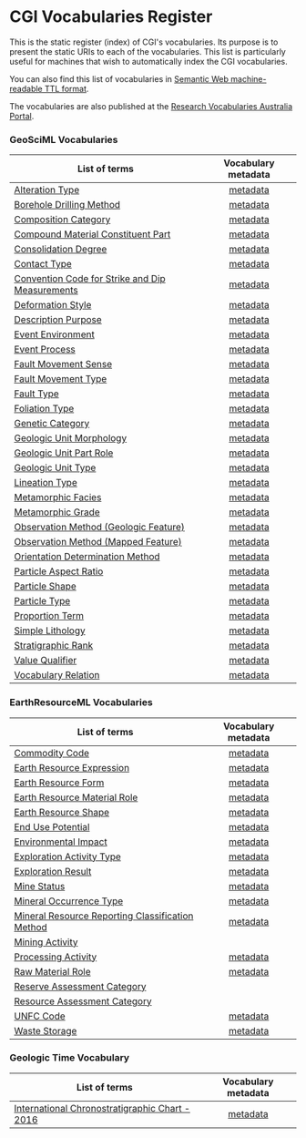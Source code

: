 # CGI Vocabularies Register

This is the static register (index) of CGI's vocabularies. Its purpose is to present the static URIs to each of the vocabularies. This list is particularly useful for machines that wish to automatically index the CGI vocabularies.

You can also find this list of vocabularies in [Semantic Web machine-readable TTL format](http://resource.geosciml.org/vocabs.php?_format=text/turtle).

The vocabularies are also published at the [Research Vocabularies Australia Portal](https://vocabs.ands.org.au/search/#!/?q=&p=1&publisher=CGI%20Geoscience%20Terminology%20Working%20Group).

### GeoSciML Vocabularies

List of terms  | Vocabulary metadata  | 
 ------------ | :-----------: |
[Alteration Type](http://52.63.163.95/cgi/sissvoc/alteration-type/concept.html?_pageSize=50&_page=0&_view=concept&_sort=prefLabel) | [metadata](http://resource.geosciml.org/classifierscheme/cgi/2016.01/alterationtype) |
[Borehole Drilling Method](http://52.63.163.95/cgi/sissvoc/borehole-drilling-method/concept.html?_pageSize=50&_page=0&_view=concept&_sort=prefLabel)   |  [metadata](http://resource.geosciml.org/classifierscheme/cgi/2016.01/boreholedrillingmethod)    |  
[Composition Category](http://52.63.163.95/cgi/sissvoc/composition-category/concept.html?_pageSize=50&_page=0&_view=concept&_sort=prefLabel)   |  [metadata](http://resource.geosciml.org/classifierscheme/cgi/2016.01/compositioncategory)    |
[Compound Material Constituent Part](http://52.63.163.95/cgi/sissvoc/compound-material-constituent-part/concept.html?_pageSize=50&_page=0&_view=concept&_sort=prefLabel)   |  [metadata](http://resource.geosciml.org/classifierscheme/cgi/2016.01/compoundmaterialconstituentpartrole)    |
[Consolidation Degree](http://52.63.163.95/cgi/sissvoc/consolidation-degree/concept.html?_pageSize=50&_page=0&_view=concept&_sort=prefLabel)   |  [metadata](http://resource.geosciml.org/classifierscheme/cgi/2016.01/consolidationdegree)    |
[Contact Type](http://52.63.163.95/cgi/sissvoc/contact-type/concept.html?_pageSize=50&_page=0&_view=concept&_sort=prefLabel) |  [metadata](http://resource.geosciml.org/classifierscheme/cgi/2016.01/contacttype) |
[Convention Code for Strike and Dip Measurements](http://52.63.163.95/cgi/sissvoc/convention-code-for-strike-and-dip-measurements/concept.html?_pageSize=50&_page=0&_view=concept&_sort=prefLabel)   |  [metadata](http://resource.geosciml.org/classifierscheme/cgi/2016.01/conventioncode)    |
[Deformation Style](http://52.63.163.95/cgi/sissvoc/deformation-style/concept.html?_pageSize=50&_page=0&_view=concept&_sort=prefLabel)   | [metadata](http://resource.geosciml.org/classifierscheme/cgi/2016.01/deformationstyle)    |
[Description Purpose](http://52.63.163.95/cgi/sissvoc/description-purpose/concept.html?_pageSize=50&_page=0&_view=concept&_sort=prefLabel)   |  [metadata](http://resource.geosciml.org/classifierscheme/cgi/2016.01/descriptionpurpose)    |
[Event Environment](http://52.63.163.95/cgi/sissvoc/event-environment/concept.html?_pageSize=50&_page=0&_view=concept&_sort=prefLabel)   |  [metadata](http://resource.geosciml.org/classifierscheme/cgi/2016.01/eventenvironment)    |
[Event Process](http://52.63.163.95/cgi/sissvoc/event-process/concept.html?_pageSize=50&_page=0&_view=concept&_sort=prefLabel)   |  [metadata](http://resource.geosciml.org/classifierscheme/cgi/2016.01/eventprocess)    |
[Fault Movement Sense](http://52.63.163.95/cgi/sissvoc/fault-movement-sense/concept.html?_pageSize=50&_page=0&_view=concept&_sort=prefLabel)   |  [metadata](http://resource.geosciml.org/classifierscheme/cgi/2016.01/faultmovementsense)    |
[Fault Movement Type](http://52.63.163.95/cgi/sissvoc/fault-movement-type/concept.html?_pageSize=50&_page=0&_view=concept&_sort=prefLabel)   |  [metadata](http://resource.geosciml.org/classifierscheme/cgi/2016.01/faultmovementtype)    |
[Fault Type](http://52.63.163.95/cgi/sissvoc/fault-type/concept.html?_pageSize=50&_page=0&_view=concept&_sort=prefLabel)   |  [metadata](http://resource.geosciml.org/classifierscheme/cgi/2016.01/faulttype)    |
[Foliation Type](http://52.63.163.95/cgi/sissvoc/foliation-type/concept.html?_pageSize=50&_page=0&_view=concept&_sort=prefLabel)   |  [metadata](http://resource.geosciml.org/classifierscheme/cgi/2016.01/foliationtype)    |
[Genetic Category](http://52.63.163.95/cgi/sissvoc/genetic-category/concept.html?_pageSize=50&_page=0&_view=concept&_sort=prefLabel)   |  [metadata](http://resource.geosciml.org/classifierscheme/cgi/2016.01/geneticcategory)    |
[Geologic Unit Morphology](http://52.63.163.95/cgi/sissvoc/geologic-unit-morphology/concept.html?_pageSize=50&_page=0&_view=concept&_sort=prefLabel)   |  [metadata](http://resource.geosciml.org/classifierscheme/cgi/2016.01/geologicunitmorphology)    |
[Geologic Unit Part Role](http://52.63.163.95/cgi/sissvoc/geologic-unit-part-role/concept.html?_pageSize=50&_page=0&_view=concept&_sort=prefLabel)   |  [metadata](http://resource.geosciml.org/classifierscheme/cgi/2016.01/geologicunitpartrole)    |
[Geologic Unit Type](http://52.63.163.95/cgi/sissvoc/geologic-unit-type/concept.html?_pageSize=50&_page=0&_view=concept&_sort=prefLabel)  |[metadata](http://resource.geosciml.org/classifierscheme/cgi/2016.01/geologicunittype) |
[Lineation Type](http://52.63.163.95/cgi/sissvoc/lineation-type/concept.html?_pageSize=50&_page=0&_view=concept&_sort=prefLabel) | [metadata](http://resource.geosciml.org/classifierscheme/cgi/2016.01/lineationtype)    |
[Metamorphic Facies](http://52.63.163.95/cgi/sissvoc/metamorphic-facies/concept.html?_pageSize=50&_page=0&_view=concept&_sort=prefLabel) |  [metadata](http://resource.geosciml.org/classifierscheme/cgi/2016.01/metamorphicfacies)  |
[Metamorphic Grade](http://52.63.163.95/cgi/sissvoc/metamorphic-grade/concept.html?_pageSize=50&_page=0&_view=concept&_sort=prefLabel)   |  [metadata](http://resource.geosciml.org/classifierscheme/cgi/2016.01/metamorphic-grade)   |
[Observation Method (Geologic Feature)](http://52.63.163.95/cgi/sissvoc/observation-method-geologic-feature/concept.html?_pageSize=50&_page=0&_view=concept&_sort=prefLabel)   |  [metadata](http://resource.geosciml.org/classifierscheme/cgi/2016.01/geologicfeatureobservationmethod)    |
[Observation Method (Mapped Feature)](http://52.63.163.95/cgi/sissvoc/observation-method-mapped-feature/concept.html?_pageSize=50&_page=0&_view=concept&_sort=prefLabel)   |  [metadata](http://resource.geosciml.org/classifierscheme/cgi/2016.01/mappedfeatureobservationmethod)    |
[Orientation Determination Method](http://52.63.163.95/cgi/sissvoc/orientation-determination-method/concept.html?_pageSize=50&_page=0&_view=concept&_sort=prefLabel)   |  [metadata](http://resource.geosciml.org/classifierscheme/cgi/2016.01/determinationmethodorientation)    |
[Particle Aspect Ratio](http://52.63.163.95/cgi/sissvoc/particle-aspect-ratio/concept.html?_pageSize=50&_page=0&_view=concept&_sort=prefLabel)   |  [metadata](http://resource.geosciml.org/classifierscheme/cgi/2016.01/particleaspectratio)    |
[Particle Shape](http://52.63.163.95/cgi/sissvoc/particle-shape/concept.html?_pageSize=50&_page=0&_view=concept&_sort=prefLabel)   |  [metadata](http://resource.geosciml.org/classifierscheme/cgi/2016.01/particleshape)  |
[Particle Type](http://52.63.163.95/cgi/sissvoc/particle-type/concept.html?_pageSize=50&_page=0&_view=concept&_sort=prefLabel)   |  [metadata](http://resource.geosciml.org/classifierscheme/cgi/2016.01/particletype)  |
[Proportion Term](http://52.63.163.95/cgi/sissvoc/proportion-term/concept.html?_pageSize=50&_page=0&_view=concept&_sort=prefLabel)   |  [metadata](http://resource.geosciml.org/classifierscheme/cgi/2016.01/proportionterm)  |
[Simple Lithology](http://52.63.163.95/cgi/sissvoc/simple-lithology/concept.html?_pageSize=50&_page=0&_view=concept&_sort=prefLabel)   |  [metadata](http://resource.geosciml.org/classifierscheme/cgi/2016.01/simplelithology)  |
[Stratigraphic Rank](http://52.63.163.95/cgi/sissvoc/stratigraphic-rank/concept.html?_pageSize=50&_page=0&_view=concept&_sort=prefLabel) |[metadata](http://resource.geosciml.org/classifierscheme/cgi/2016.01/stratigraphicrank)  |
[Value Qualifier](http://52.63.163.95/cgi/sissvoc/value-qualifier/concept.html?_pageSize=50&_page=0&_view=concept&_sort=prefLabel)   |  [metadata](http://resource.geosciml.org/classifierscheme/cgi/2016.01/valuequalifier)    |
[Vocabulary Relation](http://52.63.163.95/cgi/sissvoc/vocabulary-relation/concept.html?_pageSize=50&_page=0&_view=concept&_sort=prefLabel)   |  [metadata](http://resource.geosciml.org/classifierscheme/cgi/2016.01/vocabularyrelation)    ||

### EarthResourceML Vocabularies

List of terms  | Vocabulary metadata  | 
 ------------ | :-----------: | 
[Commodity Code](http://52.63.163.95/cgi/sissvoc/commodity-code/concept.html?_pageSize=50&_page=0&_view=concept&_sort=prefLabel)   |  [metadata](http://resource.geosciml.org/classifierscheme/cgi/2016.01/commodity-code)  |
[Earth Resource Expression](http://52.63.163.95/cgi/sissvoc/earth-resource-expression/concept.html?_pageSize=50&_page=0&_view=concept&_sort=prefLabel)   |  [metadata](http://resource.geosciml.org/classifierscheme/cgi/2016.01/earth-resource-expression)    |
[Earth Resource Form](http://52.63.163.95/cgi/sissvoc/earth-resource-form/concept.html?_pageSize=50&_page=0&_view=concept&_sort=prefLabel)   |  [metadata](http://resource.geosciml.org/classifierscheme/cgi/2016.02/earth-resource-form)    |
[Earth Resource Material Role](http://52.63.163.95/cgi/sissvoc/earth-resource-material-role/concept.html?_pageSize=50&_page=0&_view=concept&_sort=prefLabel)   |  [metadata](http://resource.geosciml.org/classifierscheme/cgi/2016.01/earth-resource-material-role)    |
[Earth Resource Shape](http://52.63.163.95/cgi/sissvoc/earth-resource-shape/concept.html?_pageSize=50&_page=0&_view=concept&_sort=prefLabel)   |  [metadata](http://resource.geosciml.org/classifierscheme/cgi/2016.01/earth-resource-shape)    |
[End Use Potential](http://52.63.163.95/cgi/sissvoc/end-use-potential/concept.html?_pageSize=50&_page=0&_view=concept&_sort=prefLabel)   |  [metadata](http://resource.geosciml.org/classifierscheme/cgi/2016.01/end-use-potential) |
[Environmental Impact](http://52.63.163.95/cgi/sissvoc/environmental-impact/concept.html?_pageSize=50&_page=0&_view=concept&_sort=prefLabel)   |  [metadata](http://resource.geosciml.org/classifierscheme/cgi/2016.01/environmental-impact)    |
[Exploration Activity Type](http://52.63.163.95/cgi/sissvoc/exploration-activity-type/concept.html?_pageSize=50&_page=0&_view=concept&_sort=prefLabel)   |  [metadata](http://resource.geosciml.org/classifierscheme/cgi/2016.01/exploration-activity-type)    |
[Exploration Result](http://52.63.163.95/cgi/sissvoc/exploration-result/concept.html?_pageSize=50&_page=0&_view=concept&_sort=prefLabel)   |  [metadata](http://resource.geosciml.org/classifierscheme/cgi/2016.01/exploration-result)    |
[Mine Status](http://52.63.163.95/cgi/sissvoc/mine-status/concept.html?_pageSize=50&_page=0&_view=concept&_sort=prefLabel)   |  [metadata](http://resource.geosciml.org/classifierscheme/cgi/2016.01/mine-status)  |
[Mineral Occurrence Type](http://52.63.163.95/cgi/sissvoc/mineral-occurrence-type/concept.html?_pageSize=50&_page=0&_view=concept&_sort=prefLabel)   |  [metadata](http://resource.geosciml.org/classifierscheme/cgi/2016.01/mineral-occurrence-type)    |
[Mineral Resource Reporting Classification Method](http://52.63.163.95/cgi/sissvoc/mineral-resource-reporting-classification-method/concept.html?_pageSize=50&_page=0&_view=concept&_sort=prefLabel)   |  [metadata](http://resource.geosciml.org/classifierscheme/cgi/2016.01/mineral-resource-reporting-classification-method)    |
[Mining Activity](http://resource.geosciml.org/classifierscheme/cgi/2016.01/mining-activity)  |
[Processing Activity](http://52.63.163.95/cgi/sissvoc/processing-activity/concept.html?_pageSize=50&_page=0&_view=concept&_sort=prefLabel)  |[metadata](http://resource.geosciml.org/classifierscheme/cgi/2016.01/processing-activity) |
[Raw Material Role](http://52.63.163.95/cgi/sissvoc/raw-material-role/concept.html?_pageSize=50&_page=0&_view=concept&_sort=prefLabel)   |  [metadata](http://resource.geosciml.org/classifierscheme/cgi/2016.01/raw-material-role) |
[Reserve Assessment Category](http://resource.geosciml.org/classifierscheme/cgi/2016.01/reserve-assessment-category)|
[Resource Assessment Category](http://resource.geosciml.org/classifierscheme/cgi/2016.01/resource-assessment-category) |
[UNFC Code](http://52.63.163.95/cgi/sissvoc/unfc-code/concept.html?_pageSize=50&_page=0&_view=concept&_sort=prefLabel)   |  [metadata](http://resource.geosciml.org/classifierscheme/cgi/2016.01/unfc-code)  |
[Waste Storage](http://52.63.163.95/cgi/sissvoc/waste-storage/concept.html?_pageSize=50&_page=0&_view=concept&_sort=prefLabel)   |  [metadata](http://resource.geosciml.org/classifierscheme/cgi/2016.01/waste-storage)    ||

### Geologic Time Vocabulary

List of terms  | Vocabulary metadata  | 
 ------------ | :-----------: | 
[International Chronostratigraphic Chart - 2016](http://vocabs.ands.org.au/repository/api/lda/csiro/international-chronostratigraphic-chart-2016/2016-12-v3/concept.html?_pageSize=50&_page=0&_view=concept&_sort=label) | [metadata](http://vocabs.ands.org.au/repository/api/lda/csiro/international-chronostratigraphic-chart-2016/2016-12-v3/resource?uri=http://resource.geosciml.org/vocabulary/timescale/isc2016-12) ||
